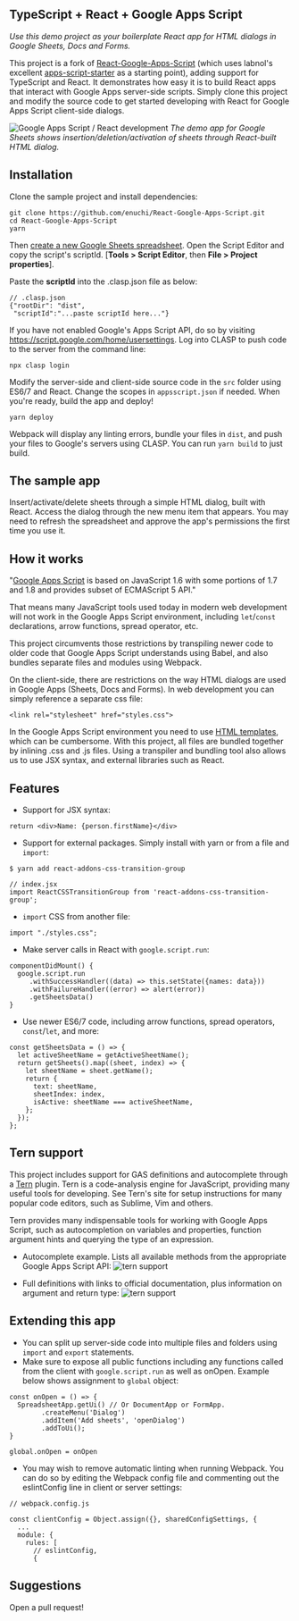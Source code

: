 
## TypeScript + React + Google Apps Script
*Use this demo project as your boilerplate React app for HTML dialogs in Google Sheets, Docs and Forms.*

This project is a fork of [React-Google-Apps-Script](https://github.com/enuchi/React-Google-Apps-Script) (which uses labnol's excellent [apps-script-starter](https://github.com/labnol/apps-script-starter) as a starting point), adding support for TypeScript and React. It demonstrates how easy it is to build React apps that interact with Google Apps server-side scripts. Simply clone this project and modify the source code to get started developing with React for Google Apps Script client-side dialogs.

![Google Apps Script / React development](https://i.imgur.com/0yYQoYj.jpg "Start a React project for Google Apps Script")
*The demo app for Google Sheets shows insertion/deletion/activation of sheets through React-built HTML dialog.*

## Installation

 Clone the sample project and install dependencies:
```
git clone https://github.com/enuchi/React-Google-Apps-Script.git
cd React-Google-Apps-Script
yarn
```
Then [create a new Google Sheets spreadsheet](https://sheets.google.com). Open the Script Editor and copy the script's scriptId. [**Tools > Script Editor**, then **File > Project properties**].

Paste the **scriptId** into the .clasp.json file as below:
```
// .clasp.json
{"rootDir": "dist",
 "scriptId":"...paste scriptId here..."}
```
If you have not enabled Google's Apps Script API, do so by visiting https://script.google.com/home/usersettings.
Log into CLASP to push code to the server from the command line:
```
npx clasp login
```
Modify the server-side and client-side source code in the `src` folder using ES6/7 and React. Change the scopes in `appsscript.json` if needed. When you're ready, build the app and deploy!
```
yarn deploy
```
Webpack will display any linting errors, bundle your files in `dist`, and push your files to Google's servers using CLASP. You can run `yarn build` to just build.

## The sample app
Insert/activate/delete sheets through a simple HTML dialog, built with React. Access the dialog through the new menu item that appears. You may need to refresh the spreadsheet and approve the app's permissions the first time you use it.

## How it works
"[Google Apps Script](https://en.wikipedia.org/wiki/Google_Apps_Script) is based on JavaScript 1.6 with some portions of 1.7 and 1.8 and provides subset of ECMAScript 5 API."

That means many JavaScript tools used today in modern web development will not work in the Google Apps Script environment, including `let`/`const` declarations, arrow functions, spread operator, etc.

This project circumvents those restrictions by transpiling newer code to older code that Google Apps Script understands using Babel, and also bundles separate files and modules using Webpack.

On the client-side, there are restrictions on the way HTML dialogs are used in Google Apps (Sheets, Docs and Forms). In web development you can simply reference a separate css file:
```
<link rel="stylesheet" href="styles.css">
```
In the Google Apps Script environment you need to use [HTML templates](https://developers.google.com/apps-script/guides/html/templates), which can be cumbersome. With this project, all files are bundled together by inlining .css and .js files. Using a transpiler and bundling tool also allows us to use JSX syntax, and external libraries such as React.

## Features
- Support for JSX syntax:
```
return <div>Name: {person.firstName}</div>
```
- Support for external packages. Simply install with yarn or from a file and `import`:
```
$ yarn add react-addons-css-transition-group
```
```
// index.jsx
import ReactCSSTransitionGroup from 'react-addons-css-transition-group';
```
- `import` CSS from another file:
```
import "./styles.css";
```
 - Make server calls in React with `google.script.run`:
 ```
componentDidMount() {
   google.script.run
      .withSuccessHandler((data) => this.setState({names: data}))
      .withFailureHandler((error) => alert(error))
      .getSheetsData()
}
  ```
- Use newer ES6/7 code, including arrow functions, spread operators, `const`/`let`, and more:
```
const getSheetsData = () => {
  let activeSheetName = getActiveSheetName();
  return getSheets().map((sheet, index) => {
    let sheetName = sheet.getName();
    return {
      text: sheetName,
      sheetIndex: index,
      isActive: sheetName === activeSheetName,
    };
  });
};
```
## Tern support
This project includes support for GAS definitions and autocomplete through a [Tern](http://ternjs.net/) plugin. Tern is a code-analysis engine for JavaScript, providing many useful tools for developing. See Tern's site for setup instructions for many popular code editors, such as Sublime, Vim and others.

Tern provides many indispensable tools for working with Google Apps Script, such as autocompletion on variables and properties, function argument hints and querying the type of an expression.

- Autocomplete example. Lists all available methods from the appropriate Google Apps Script API:
![tern support](https://i.imgur.com/s1OrQNr.png "autocomplete and intelligent type detection with Tern")

- Full definitions with links to official documentation, plus information on argument and return type:
![tern support](https://i.imgur.com/yg5VwAC.png "definitions with links to official documentation make developing with Google Apps Script")



## Extending this app
- You can split up server-side code into multiple files and folders using `import` and `export` statements.
- Make sure to expose all public functions including any functions called from the client with `google.script.run` as well as onOpen. Example below shows assignment to `global` object:
```
const onOpen = () => {
  SpreadsheetApp.getUi() // Or DocumentApp or FormApp.
        .createMenu('Dialog')
        .addItem('Add sheets', 'openDialog')
        .addToUi();
}

global.onOpen = onOpen
```
- You may wish to remove automatic linting when running Webpack. You can do so by editing the Webpack config file and commenting out the eslintConfig line in client or server settings:
```
// webpack.config.js

const clientConfig = Object.assign({}, sharedConfigSettings, {
  ...
  module: {
    rules: [
      // eslintConfig,
      {
```
## Suggestions
Open a pull request!

